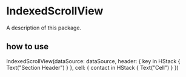 # IndexedScrollView

A description of this package.


## how to use
IndexedScrollView(dataSource: dataSource,
                  header: { key in
    HStack {
        Text("Section Header")
    }
},
                  cell: { contact in
    HStack {
        Text("Cell")
    }
})

